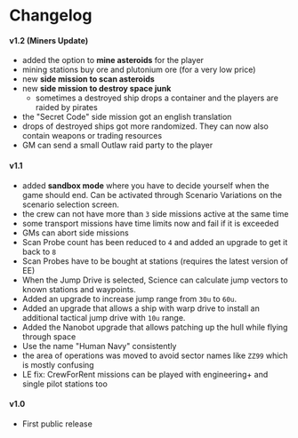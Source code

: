 # Changelog

#### v1.2 (Miners Update)

* added the option to **mine asteroids** for the player
* mining stations buy ore and plutonium ore (for a very low price)
* new **side mission to scan asteroids**
* new **side mission to destroy space junk**
  * sometimes a destroyed ship drops a container and the players are raided by pirates
* the "Secret Code" side mission got an english translation
* drops of destroyed ships got more randomized. They can now also contain weapons or trading resources
* GM can send a small Outlaw raid party to the player

#### v1.1

* added **sandbox mode** where you have to decide yourself when the game should end. Can be activated through Scenario Variations on the scenario selection screen.
* the crew can not have more than `3` side missions active at the same time
* some transport missions have time limits now and fail if it is exceeded
* GMs can abort side missions
* Scan Probe count has been reduced to `4` and added an upgrade to get it back to `8`
* Scan Probes have to be bought at stations (requires the latest version of EE)
* When the Jump Drive is selected, Science can calculate jump vectors to known stations and waypoints.
* Added an upgrade to increase jump range from `30u` to `60u`.
* Added an upgrade that allows a ship with warp drive to install an additional tactical jump drive with `10u` range.
* Added the Nanobot upgrade that allows patching up the hull while flying through space
* Use the name "Human Navy" consistently
* the area of operations was moved to avoid sector names like `ZZ99` which is mostly confusing
* LE fix: CrewForRent missions can be played with engineering+ and single pilot stations too

#### v1.0

* First public release